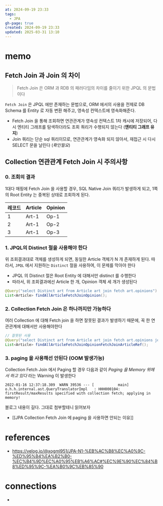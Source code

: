 ```yaml
---
at: 2024-09-19 23:33
tags:
  - JPA
gh-page: true
created: 2024-09-19 23:33
updated: 2025-03-31 13:10
---
```

# memo
## Fetch Join 과 Join 의 차이
> Fetch Join 은 ORM 과 RDB 의 패러다임의 차이를 줄이기 위한 JPQL 의 문법이다

`Fetch Join` 은 JPQL 에만 존재하는 문법으로, ORM 에서의 사용을 전제로 DB Schema 를 Entity 로 자동 변환 해주고, 영속성 컨텍스트에 영속화해준다.
- Fetch Join 을 통해 조회하면 연관관계가 영속성 컨텍스트 1차 캐시에 저장되어, 다시 엔티티 그래프를 탐색하더라도 조회 쿼리가 수행되지 않는다 (**엔티티 그래프 유지**)
- Join 쿼리는 단순 sql 쿼리이므로, 연관관계가 영속화 되지 않아서, 재접근 시 다시 SELECT 문을 날린다 (*확인필요*)

## Collection 연관관계 Fetch Join 시 주의사항
### 0. 조회의 결과
1대다 매핑에 Fetch Join 을 사용할 경우, SQL Native Join 쿼리가 발생하게 되고, 1쪽의 Root Entity 는 중복된 상태로 조회하게 된다.

| 레코드 | Article | Opinion |
| --- | ------- | ------- |
| 1   | Art-1   | Op-1    |
| 2   | Art-1   | Op-2    |
| 3   | Art-1   | Op-3    |
### 1. JPQL의 Distinct 절을 사용해야 한다
위 조회결과대로 객체를 생성하게 되면, 동일한 Article 객체가 N 개 존재하게 된다.
따라서, `JPQL` 에서 지원하는 `Distinct` 절을 사용하여, 이 문제를 막아야 한다
- JPQL 의 Distinct 절은 Root Entity 에 대해서만 distinct 를 수행한다
- 따라서, 위 조회결과에선 Article 한 개, Opinion 객체 세 개가 생성된다
```java
@Query("select Distinct art from Article art join fetch art.opinions")
List<Article> findAllArticleFetchJoinOpinion();
```

### 2. Collection Fetch Join 은 하나까지만 가능하다
여러 Collection 에 대해 Fetch join 을 하면 잘못된 결과가 발생하기 때문에, 꼭 한 연관관계에 대해서만 사용해야한다
```java
// 잘못된 사용
@Query("select Distinct art from Article art join fetch art.opinions join fetch art.articleRefs")
List<Article> findAllArticleFetchJoinOpinionFetchJoinArticleRef();
```

### 3. paging 을 사용해선 안된다 (OOM 발생가능)
Collection Fetch Join 에서 Paging 할 경우 다음과 같이 *Paging 을 Memory 위에서 하고 있다* 라는 Warning 이 발생한다
```null
2022-01-16 12:37:18.309  WARN 39536 --- [           main] o.h.h.internal.ast.QueryTranslatorImpl   : HHH000104: firstResult/maxResults specified with collection fetch; applying in memory!
```

블로그 내용이 길다. 그대로 첨부할테니 읽어보자
- [[JPA Collection Fetch Join 에 paging 을 사용하면 안되는 이유]]



# references
- https://velog.io/@xogml951/JPA-N1-%EB%AC%B8%EC%A0%9C-%ED%95%B4%EA%B2%B0-%EC%B4%9D%EC%A0%95%EB%A6%AC#%EC%9E%90%EC%84%B8%ED%95%9C-%EA%B0%9C%EB%85%90
# connections
- 